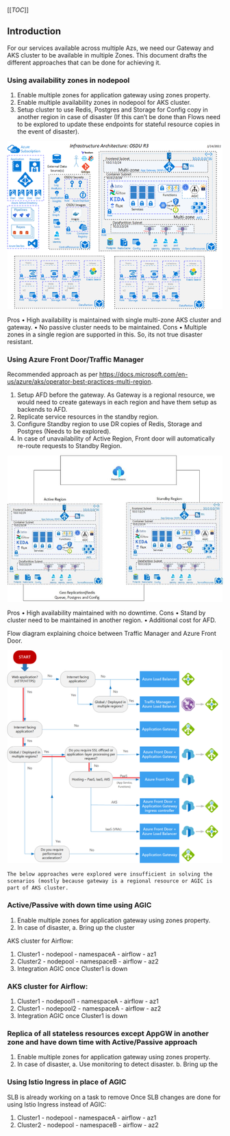 [[_TOC_]]


## Introduction
For our services available across multiple Azs, we need our Gateway and AKS cluster to be available in multiple Zones. This document drafts the different approaches that can be done for achieving it. 

### Using availability zones in nodepool
1.	Enable multiple zones for application gateway using zones property.
2.	Enable multiple availability zones in nodepool for AKS cluster.
3.	Setup cluster to use Redis, Postgres and Storage for Config copy in another region in case of disaster (If this can’t be done than Flows need to be explored to update these endpoints for stateful resource copies in the event of disaster). 

![image.png](docs/images/airflow-dr/aks-appgw-zonal.png)

Pros
•	High availability is maintained with single multi-zone AKS cluster and gateway.
•	No passive cluster needs to be maintained.
Cons
•	Multiple zones in a single region are supported in this. So, its not true disaster resistant.

### Using Azure Front Door/Traffic Manager
Recommended approach as per https://docs.microsoft.com/en-us/azure/aks/operator-best-practices-multi-region.
1.	Setup AFD before the gateway. As Gateway is a regional resource, we would need to create gateways in each region and have them setup as backends to AFD.
2.	Replicate service resources in the standby region.
3.	Configure Standby region to use DR copies of Redis, Storage and Postgres (Needs to be explored).
4.	In case of unavailability of Active Region, Front door will automatically re-route requests to Standby Region.

![image.png](docs/images/airflow-dr/osdu_azure_fd.jpg)
 
Pros
•	High availability maintained with no downtime.
Cons
•	Stand by cluster need to be maintained in another region.
•	Additional cost for AFD.

Flow diagram explaining choice between Traffic Manager and Azure Front Door.

![image.png](docs/images/airflow-dr/atm-vs-azure-fd.png)
 
    The below approaches were explored were insufficient in solving the scenarios (mostly because gateway is a regional resource or AGIC is part of AKS cluster.

### Active/Passive with down time using AGIC
1.	Enable multiple zones for application gateway using zones property.
2.	In case of disaster,
a.	Bring up the cluster 

AKS cluster for Airflow:
1. Cluster1 - nodepool - namespaceA - airflow - az1
2. Cluster2 - nodepool - namespaceB - airflow - az2
3. Integration AGIC once Cluster1 is down

### AKS cluster for Airflow:
1. Cluster1 - nodepool1 - namespaceA - airflow - az1
2. Cluster1 - nodepool2 - namespaceA - airflow - az2
3. Integration AGIC once Cluster1 is down

### Replica of all stateless resources except AppGW in another zone and have down time with Active/Passive approach
1.	Enable multiple zones for application gateway using zones property.
2.	In case of disaster,
a.	Use monitoring to detect disaster.
b.	Bring up the 

### Using Istio Ingress in place of AGIC
SLB is already working on a task to remove 
Once SLB changes are done for using Istio Ingress instead of AGIC:
1. Cluster1 - nodepool - namespaceA - airflow - az1
2. Cluster2 - nodepool - namespaceB - airflow - az2
